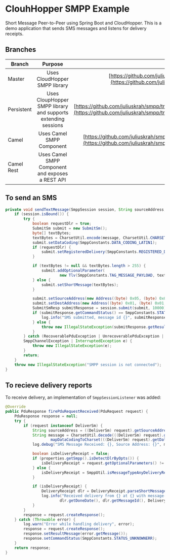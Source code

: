 # ClouhHopper SMPP Example

Short Message Peer-to-Peer using Spring Boot and CloudHopper. This is a demo application that sends SMS
messages and listens for delivery receipts.

## Branches

| Branch        | Purpose                                                       | Url   |
| ------------- |:-------------------------------------------------------------:| -----:|
| Master        | Uses CloudHopper SMPP library                                 | [https://github.com/juliuskrah/smpp/](https://github.com/juliuskrah/smpp) |
| Persistent    | Uses CloupHopper SMPP library and supports extending sessions |   [https://github.com/juliuskrah/smpp/tree/persistent](https://github.com/juliuskrah/smpp/tree/persistent) |
| Camel         | Uses Camel SMPP Component                                     |    [https://github.com/juliuskrah/smpp/tree/camel](https://github.com/juliuskrah/smpp/tree/camel) |
| Camel Rest    | Uses Camel SMPP Component and exposes a REST API              |     Coming soon  |

## To send an SMS

```java
private void sendTextMessage(SmppSession session, String sourceAddress, String message, String destinationAddress) {
    if (session.isBound()) {
        try {
            boolean requestDlr = true;
            SubmitSm submit = new SubmitSm();
            byte[] textBytes;
            textBytes = CharsetUtil.encode(message, CharsetUtil.CHARSET_ISO_8859_1);
            submit.setDataCoding(SmppConstants.DATA_CODING_LATIN1);
            if (requestDlr) {
                submit.setRegisteredDelivery(SmppConstants.REGISTERED_DELIVERY_SMSC_RECEIPT_REQUESTED);
            }

            if (textBytes != null && textBytes.length > 255) {
                submit.addOptionalParameter(
                        new Tlv(SmppConstants.TAG_MESSAGE_PAYLOAD, textBytes, "message_payload"));
            } else {
                submit.setShortMessage(textBytes);
            }

            submit.setSourceAddress(new Address((byte) 0x05, (byte) 0x01, sourceAddress));
            submit.setDestAddress(new Address((byte) 0x01, (byte) 0x01, destinationAddress));
            SubmitSmResp submitResponse = session.submit(submit, 10000);
            if (submitResponse.getCommandStatus() == SmppConstants.STATUS_OK) {
                log.info("SMS submitted, message id {}", submitResponse.getMessageId());
            } else {
                throw new IllegalStateException(submitResponse.getResultMessage());
            }
        } catch (RecoverablePduException | UnrecoverablePduException | SmppTimeoutException |
        SmppChannelException | InterruptedException e) {
            throw new IllegalStateException(e);
        }
        return;
    }
    throw new IllegalStateException("SMPP session is not connected");
}
```

## To recieve delivery reports

To receive delivery, an implementation of `SmppSessionListener` was added:

```java
@Override
public PduResponse firePduRequestReceived(PduRequest request) {
    PduResponse response = null;
    try {
        if (request instanceof DeliverSm) {
            String sourceAddress = ((DeliverSm) request).getSourceAddress().getAddress();
            String message = CharsetUtil.decode(((DeliverSm) request).getShortMessage(),
                    mapDataCodingToCharset(((DeliverSm) request).getDataCoding()));
            log.debug("SMS Message Received: {}, Source Address: {}", message.trim(), sourceAddress);

            boolean isDeliveryReceipt = false;
            if (properties.getSmpp().isDetectDlrByOpts()) {
                isDeliveryReceipt = request.getOptionalParameters() != null;
            } else {
                isDeliveryReceipt = SmppUtil.isMessageTypeAnyDeliveryReceipt(((DeliverSm) request).getEsmClass());
            }

            if (isDeliveryReceipt) {
                DeliveryReceipt dlr = DeliveryReceipt.parseShortMessage(message, ZoneOffset.UTC);
                log.info("Received delivery from {} at {} with message-id {} and status {}", sourceAddress,
                        dlr.getDoneDate(), dlr.getMessageId(), DeliveryReceipt.toStateText(dlr.getState()));
            }
        }
        response = request.createResponse();
    } catch (Throwable error) {
        log.warn("Error while handling delivery", error);
        response = request.createResponse();
        response.setResultMessage(error.getMessage());
        response.setCommandStatus(SmppConstants.STATUS_UNKNOWNERR);
    }
    return response;
}
```
